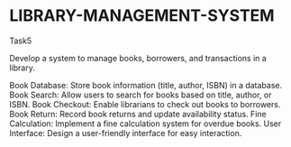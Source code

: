 # LIBRARY-MANAGEMENT-SYSTEM

Task5

Develop a system to manage books, borrowers, and transactions in a library.

Book Database: Store book information (title, author, ISBN) in a
database.
Book Search: Allow users to search for books based on title, author, or
ISBN.
Book Checkout: Enable librarians to check out books to borrowers.
Book Return: Record book returns and update availability status.
Fine Calculation: Implement a fine calculation system for overdue
books.
User Interface: Design a user-friendly interface for easy interaction.
